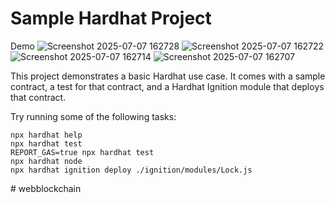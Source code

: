 # Sample Hardhat Project
Demo
![Screenshot 2025-07-07 162728](https://github.com/user-attachments/assets/fbe4c70b-fdec-435e-ba30-77a1dcdb0f97)
![Screenshot 2025-07-07 162722](https://github.com/user-attachments/assets/fb85a721-9b48-4b06-b7fe-0a7df73972b0)
![Screenshot 2025-07-07 162714](https://github.com/user-attachments/assets/88dec2fc-06e0-4f97-80ec-9f7f1b1da96b)
![Screenshot 2025-07-07 162707](https://github.com/user-attachments/assets/f4ef0c4b-f281-4f59-898a-049ccfd89ee0)

This project demonstrates a basic Hardhat use case. It comes with a sample contract, a test for that contract, and a Hardhat Ignition module that deploys that contract.

Try running some of the following tasks:

```shell
npx hardhat help
npx hardhat test
REPORT_GAS=true npx hardhat test
npx hardhat node
npx hardhat ignition deploy ./ignition/modules/Lock.js
```
#   w e b b l o c k c h a i n 
 
 
